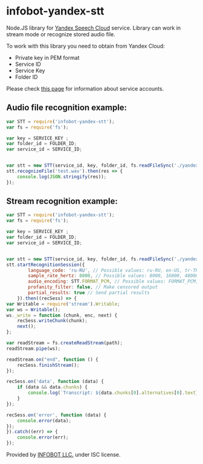 # infobot-yandex-stt
Node.JS library for [Yandex Speech Cloud](https://cloud.yandex.ru/docs/speechkit/stt/) service.
Library can work in stream mode or recognize stored audio file.

To work with this library you need to obtain from Yandex Cloud:
* Private key in PEM format
* Service ID
* Service Key
* Folder ID

Please check [this page](https://cloud.yandex.ru/docs/iam/operations/sa/create) for information about service accounts.

## Audio file recognition example:
```javascript
var STT = require('infobot-yandex-stt');
var fs = require('fs');

var key = SERVICE_KEY ;
var folder_id = FOLDER_ID;
var service_id = SERVICE_ID;


var stt = new STT(service_id, key, folder_id, fs.readFileSync('./yandex.pem'));
stt.recognizeFile('test.wav').then(res => {
    console.log(JSON.stringify(res));
});
````


## Stream recognition example:
```javascript
var STT = require('infobot-yandex-stt');
var fs = require('fs');

var key = SERVICE_KEY ;
var folder_id = FOLDER_ID;
var service_id = SERVICE_ID;


var stt = new STT(service_id, key, folder_id, fs.readFileSync('./yandex.pem'));
stt.startRecognitionSession({
        language_code: 'ru-RU', // Possible values: ru-RU, en-US, tr-TR
        sample_rate_hertz: 8000, // Possible values: 8000, 16000, 48000
        audio_encoding: STT.FORMAT_PCM, // Possible values: FORMAT_PCM, FORMAT_OPUS 
        profanity_filter: false, // Make censored output
        partial_results: true // Send partial results
    }).then((recSess) => {
var Writable = require('stream').Writable;
var ws = Writable();
ws._write = function (chunk, enc, next) {
    recSess.writeChunk(chunk);
    next();
};

var readStream = fs.createReadStream(path);
readStream.pipe(ws);

readStream.on("end", function () {
    recSess.finishStream();
});

recSess.on('data', function (data) {
    if (data && data.chunks) {
        console.log(`Transcript: ${data.chunks[0].alternatives[0].text}`);
    }
});

recSess.on('error', function (data) {
    console.error(data);
});
}).catch((err) => {
    console.error(err);
});
````

Provided by [INFOBOT LLC.](https://infobot.pro) under ISC license.

